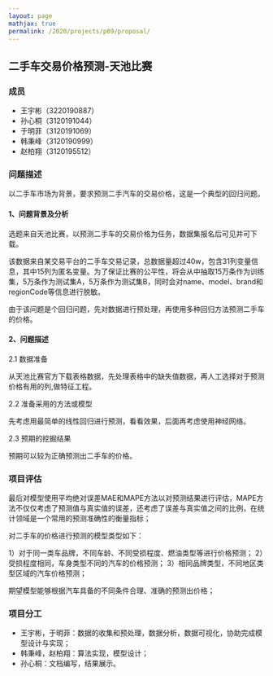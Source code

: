 ```yaml
---
layout: page
mathjax: true
permalink: /2020/projects/p09/proposal/
---
```


## 二手车交易价格预测-天池比赛

### 成员

* 王宇彬（3220190887）
* 孙心桐（3120191044）
* 于明菲（3120191069）
* 韩秉峰（3120190999）
* 赵柏翔（3120195512）

### 问题描述

以二手车市场为背景，要求预测二手汽车的交易价格，这是一个典型的回归问题。

#### 1、问题背景及分析

选题来自天池比赛，以预测二手车的交易价格为任务，数据集报名后可见并可下载。

该数据来自某交易平台的二手车交易记录，总数据量超过40w，包含31列变量信息，其中15列为匿名变量。为了保证比赛的公平性，将会从中抽取15万条作为训练集，5万条作为测试集A，5万条作为测试集B，同时会对name、model、brand和regionCode等信息进行脱敏。

由于该问题是个回归问题，先对数据进行预处理，再使用多种回归方法预测二手车的价格。

#### 2、问题描述

2.1 数据准备

从天池比赛官方下载表格数据，先处理表格中的缺失值数据，再人工选择对于预测价格有用的列,做特征工程。

2.2 准备采用的方法或模型

先考虑用最简单的线性回归进行预测，看看效果，后面再考虑使用神经网络。

2.3 预期的挖掘结果

预期可以较为正确预测出二手车的价格。

### 项目评估

最后对模型使用平均绝对误差MAE和MAPE方法以对预测结果进行评估，MAPE方法不仅仅考虑了预测值与真实值的误差，还考虑了误差与真实值之间的比例，在统计领域是一个常用的预测准确性的衡量指标；

对二手车的价格进行预测的模型类型如下：

1）对于同一类车品牌，不同车龄、不同受损程度、燃油类型等进行价格预测；
2）受损程度相同，车身类型不同的汽车的价格预测；
3）相同品牌类型，不同地区类型区域的汽车价格预测；

期望模型能够根据汽车具备的不同条件合理、准确的预测出价格；

### 项目分工

* 王宇彬，于明菲：数据的收集和预处理，数据分析，数据可视化，协助完成模型设计与实现；
* 韩秉峰，赵柏翔：算法实现，模型设计；
* 孙心桐：文档编写，结果展示。
